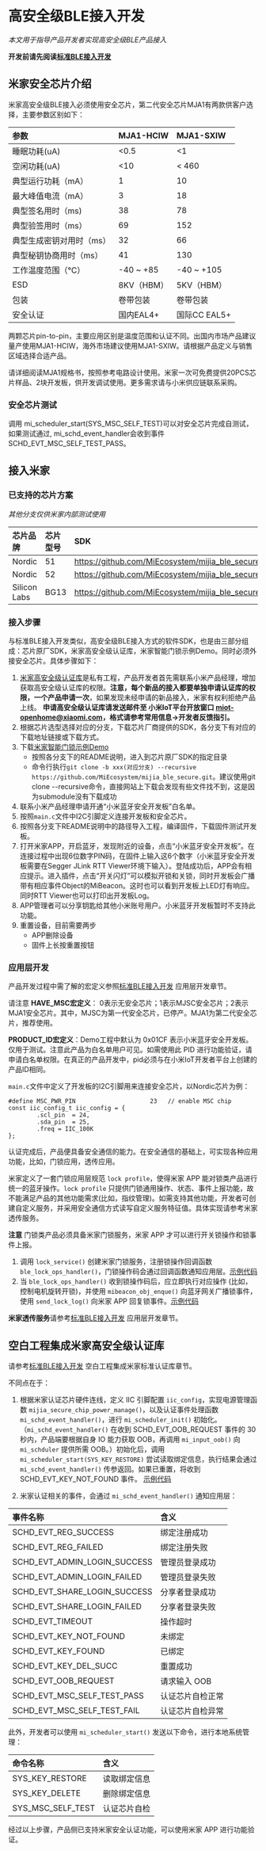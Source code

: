 # 高安全级BLE接入开发

*本文用于指导产品开发者实现高安全级BLE产品接入*

**开发前请先阅读[标准BLE接入开发](https://iot.mi.com/new/doc/embedded-development/ble/standard.html)**

## 米家安全芯片介绍

米家高安全级BLE接入必须使用安全芯片，第二代安全芯片MJA1有两款供客户选择，主要参数区别如下：

| 参数                     | MJA1-HCIW  | MJA1-SXIW  |
|:------------------------ |:---------- |:---------- |
| 睡眠功耗(uA)             | <0.5       | <1         |
| 空闲功耗(uA)             | <10        | < 460      |
| 典型运行功耗（mA）       | 1          | 10         |
| 最大峰值电流（mA）       | 3          | 18         |
| 典型签名用时（ms)        | 38         | 78         |
| 典型验签用时（ms）       | 69         | 152        |
| 典型生成密钥对用时（ms） | 32         | 66         |
| 典型秘钥协商用时（ms）   | 41         | 130        |
| 工作温度范围（℃）      | -40 ~ +85  | -40 ~ +105 |
| ESD                   | 8KV（HBM） | 5KV（HBM） |
| 包装                  |  卷带包装  |    卷带包装   |
| 安全认证              | 国内EAL4+      | 国际CC EAL5+    |

两颗芯片pin-to-pin，主要应用区别是温度范围和认证不同。出国内市场产品建议量产使用MJA1-HCIW，海外市场建议使用MJA1-SXIW。请根据产品定义与销售区域选择合适产品。

请详细阅读MJA1规格书，按照参考电路设计使用。米家一次可免费提供20PCS芯片样品、2块开发板，供开发调试使用。更多需求请与小米供应链联系采购。

### 安全芯片测试

调用 mi_scheduler_start(SYS_MSC_SELF_TEST)可以对安全芯片完成自测试，如果测试通过, mi_schd_event_handler会收到事件SCHD_EVT_MSC_SELF_TEST_PASS。

## 接入米家

### 已支持的芯片方案

*其他分支仅供米家内部测试使用*

| 芯片品牌     | 芯片型号 | SDK                                                                |
| :----------- | :------- | :----------------------------------------------------------------- |
| Nordic       | 51       | https://github.com/MiEcosystem/mijia_ble_secure/tree/nordic_legacy |
| Nordic       | 52       | https://github.com/MiEcosystem/mijia_ble_secure/tree/nordic        |
| Silicon Labs | BG13     | https://github.com/MiEcosystem/mijia_ble_secure/tree/silabs        |

### 接入步骤

与标准BLE接入开发类似，高安全级BLE接入方式的软件SDK，也是由三部分组成：芯片原厂SDK，米家高安全级认证库，米家智能门锁示例Demo。同时必须外接安全芯片。具体步骤如下：

1. [米家高安全级认证库](https://github.com/MiEcosystem/mijia_ble_libs)是私有工程，产品开发者首先需联系小米产品经理，增加获取高安全级认证库的权限。**注意，每个新品的接入都要单独申请认证库的权限，一个产品申请一次**，如果发现未经申请的新品接入，米家有权利拒绝产品上线。 **申请高安全级认证库请发送邮件至 小米IoT平台开放窗口 <miot-openhome@xiaomi.com>，格式请参考常用信息->开发者反馈指引。**
2. 根据芯片选型选择对应的分支，下载芯片厂商提供的SDK，各分支下有对应的下载地址链接或下载方式。
3. 下载[米家智能门锁示例Demo](https://github.com/MiEcosystem/mijia_ble_secure)
   - 按照各分支下的README说明，进入到芯片原厂SDK的指定目录
   - 命令行执行`git clone -b xxx(对应分支) --recursive https://github.com/MiEcosystem/mijia_ble_secure.git`。建议使用git clone --recursive命令，直接网站上下载会发现有些文件找不到，这是因为submodule没有下载成功
4. 联系小米产品经理申请开通“小米蓝牙安全开发板”白名单。
5. 按照`main.c`文件中I2C引脚定义连接开发板和安全芯片。
6. 按照各分支下README说明中的路径导入工程，编译固件，下载固件测试开发板。
7. 打开米家APP，开启蓝牙，发现附近的设备，点击“小米蓝牙安全开发板”。在连接过程中出现6位数字PIN码，在固件上输入这6个数字（小米蓝牙安全开发板需要在Segger JLink RTT Viewer环境下输入）。登陆成功后，APP会有相应提示。进入插件，点击“开关闪灯”可以模拟开锁和关锁，同时开发板会广播带有相应事件Object的MiBeacon。这时也可以看到开发板上LED灯有响应。同时RTT Viewer也可以打印出开发板Log。
8. APP管理者可以分享钥匙给其他小米账号用户。小米蓝牙开发板暂时不支持此功能。
9. 重置设备，目前需要两步
    - APP删除设备
    - 固件上长按重置按钮

### 应用层开发

产品开发过程中需了解的宏定义参照[标准BLE接入开发](https://iot.mi.com/new/doc/embedded-development/ble/standard.html) 应用层开发章节。

请注意 **HAVE_MSC宏定义**： 0表示无安全芯片；1表示MJSC安全芯片；2表示MJA1安全芯片。其中，MJSC为第一代安全芯片，已停产。MJA1为第二代安全芯片，推荐使用。

**PRODUCT_ID宏定义**：Demo工程中默认为 0x01CF 表示小米蓝牙安全开发板。仅用于测试。注意此产品为白名单用户可见。如需使用此 PID 进行功能验证，请申请白名单权限。在真正的产品开发中，pid必须与在小米IoT开发者平台上创建的产品ID相同。

`main.c`文件中定义了开发板的I2C引脚用来连接安全芯片，以Nordic芯片为例：

```
#define MSC_PWR_PIN                     23   // enable MSC chip
const iic_config_t iic_config = {
        .scl_pin  = 24,
        .sda_pin  = 25,
        .freq = IIC_100K
};
```

认证完成后，产品便具备安全通信的能力。在安全通信的基础上，可实现各种应用功能，比如，门锁应用，透传应用。

米家定义了一套门锁应用层规范 `lock profile`，使得米家 APP 能对锁类产品进行统一的蓝牙操作。`lock profile` 只提供门锁通用操作、状态、事件上报功能，故不能满足产品的其他功能需求(比如，指纹管理)。如需支持其他功能，开发者可创建自定义服务，并采用安全通信方式读写自定义服务特征值。具体实现请参考米家透传服务。

**注意** 门锁类产品必须具备米家门锁服务，米家 APP 才可以进行开关锁操作和锁事件上报。

1. 调用 `lock_service()` 创建米家门锁服务，注册锁操作回调函数 `ble_lock_ops_handler()`，门锁操作码会通过回调函数通知应用层。[示例代码](https://github.com/MiEcosystem/mijia_ble_secure/blob/c8fdaf4daedc412c7af1fdfa39fbd59e9874d27e/main.c#L834-L836)
2. 当 `ble_lock_ops_handler()` 收到锁操作码后，应立即执行对应操作 (比如，控制电机旋转开锁)，并使用 `mibeacon_obj_enque()` 向蓝牙网关广播锁事件，使用 `send_lock_log()` 向米家 APP 回复锁事件。[示例代码](https://github.com/MiEcosystem/mijia_ble_secure/blob/c8fdaf4daedc412c7af1fdfa39fbd59e9874d27e/main.c#L754-L789)


**米家透传服务**请参考[标准BLE接入开发](https://iot.mi.com/new/doc/embedded-development/ble/standard.html) 应用层开发章节。


## 空白工程集成米家高安全级认证库

请参考[标准BLE接入开发](https://iot.mi.com/new/doc/embedded-development/ble/standard.html) 空白工程集成米家标准认证库章节。

不同点在于：

1. 根据米家认证芯片硬件连线，定义 IIC 引脚配置 `iic_config`，实现电源管理函数 `mijia_secure_chip_power_manage()`，以及认证事件处理函数 `mi_schd_event_handler()`，进行 `mi_scheduler_init()` 初始化。（`mi_schd_event_handler()` 在收到 SCHD_EVT_OOB_REQUEST 事件的 30 秒内，产品端要根据自身 IO 能力获取 OOB，再调用 `mi_input_oob()` 向 `mi_schduler` 提供所需 OOB。）初始化后，调用 `mi_scheduler_start(SYS_KEY_RESTORE)` 尝试读取绑定信息，执行结果会通过 `mi_schd_event_handler()` 传参返回。如果已重置，将收到 SCHD_EVT_KEY_NOT_FOUND 事件。
[示例代码](https://github.com/MiEcosystem/mijia_ble_secure/blob/c8fdaf4daedc412c7af1fdfa39fbd59e9874d27e/main.c#L823-L830)

2. 米家认证相关的事件，会通过 `mi_schd_event_handler()` 通知应用层：

| 事件名称                          | 含义                                         |
| :------------------------------- | :------------------------------------------ |
| SCHD_EVT_REG_SUCCESS             | 绑定注册成功                                  |
| SCHD_EVT_REG_FAILED              | 绑定注册失败                                  |
| SCHD_EVT_ADMIN_LOGIN_SUCCESS     | 管理员登录成功                                |
| SCHD_EVT_ADMIN_LOGIN_FAILED      | 管理员登录失败                                |
| SCHD_EVT_SHARE_LOGIN_SUCCESS     | 分享者登录成功                                |
| SCHD_EVT_SHARE_LOGIN_FAILED      | 分享者登录失败                                |
| SCHD_EVT_TIMEOUT                 | 操作超时                                     |
| SCHD_EVT_KEY_NOT_FOUND           | 未绑定                                       |
| SCHD_EVT_KEY_FOUND               | 已绑定                                       |
| SCHD_EVT_KEY_DEL_SUCC            | 重置成功                                     |
| SCHD_EVT_OOB_REQUEST             | 请求输入 OOB                                 |
| SCHD_EVT_MSC_SELF_TEST_PASS      | 认证芯片自检正常                              |
| SCHD_EVT_MSC_SELF_TEST_FAIL      | 认证芯片自检异常                              |

此外，开发者可以使用 `mi_scheduler_start()` 发送以下命令，进行本地系统管理：

| 命令名称                     | 含义                                        |
| :-------------------------- | :----------------------------------------- |
| SYS_KEY_RESTORE             | 读取绑定信息                                 |
| SYS_KEY_DELETE              | 删除绑定信息                                 |
| SYS_MSC_SELF_TEST           | 认证芯片自检                                 |

经过以上步骤，产品侧已支持米家安全认证功能，可以使用米家 APP 进行功能验证。
